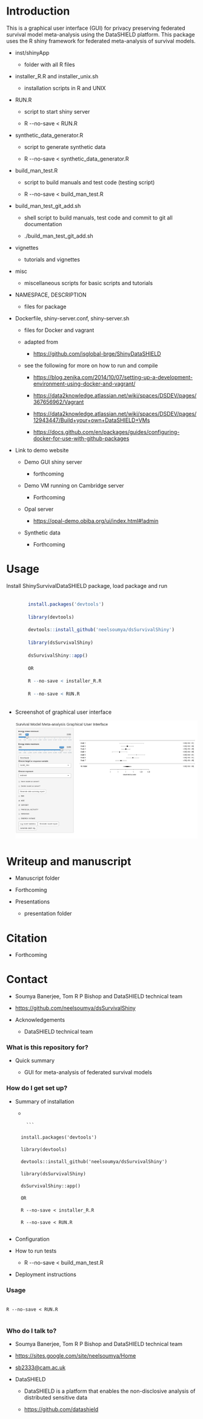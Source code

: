 # Introduction

This is a graphical user interface (GUI) for privacy preserving federated survival model meta-analysis using the DataSHIELD platform. This package uses the R shiny framework for federated meta-analysis of survival models.

* inst/shinyApp

    * folder with all R files
    

* installer_R.R and installer_unix.sh

    * installation scripts in R and UNIX
    
* RUN.R

    * script to start shiny server
    
    * R --no-save < RUN.R
    
* synthetic_data_generator.R

    * script to generate synthetic data
    
    * R --no-save < synthetic_data_generator.R

* build_man_test.R

    * script to build manuals and test code (testing script)
    
    * R --no-save < build_man_test.R  

* build_man_test_git_add.sh

    * shell script to build manuals, test code and commit to git all documentation

    * ./build_man_test_git_add.sh
   
   
* vignettes

   * tutorials and vignettes

* misc

   * miscellaneous scripts for basic scripts and tutorials
   
* NAMESPACE, DESCRIPTION

   * files for package
   
* Dockerfile, shiny-server.conf, shiny-server.sh

   * files for Docker and vagrant
   
   * adapted from
   
      * https://github.com/isglobal-brge/ShinyDataSHIELD
   
   * see the following for more on how to run and compile
   
      * https://blog.zenika.com/2014/10/07/setting-up-a-development-environment-using-docker-and-vagrant/
      
      * https://data2knowledge.atlassian.net/wiki/spaces/DSDEV/pages/367656962/Vagrant
      
      * https://data2knowledge.atlassian.net/wiki/spaces/DSDEV/pages/12943447/Build+your+own+DataSHIELD+VMs
      
      * https://docs.github.com/en/packages/guides/configuring-docker-for-use-with-github-packages
      
* Link to demo website 

     * Demo GUI shiny server
 
        * forthcoming
	
     * Demo VM running on Cambridge server
     
        * Forthcoming 	
     
     * Opal server
      
     	* https://opal-demo.obiba.org/ui/index.html#!admin 
	
    
     * Synthetic data
     
        * Forthcoming 

# Usage

Install ShinySurvivalDataSHIELD package, load package and run
	
```R
	
		install.packages('devtools')
		
		library(devtools)
		
		devtools::install_github('neelsoumya/dsSurvivalShiny')
			
		library(dsSurvivalShiny)
	
		dsSurvivalShiny::app()
		
		OR
		
		R --no-save < installer_R.R
		
		R --no-save < RUN.R
	
```

* Screenshot of graphical user interface

	![Screenshot of GUI](screenshot.png)
		
# Writeup and manuscript

   * Manuscript folder

   * Forthcoming	

* Presentations

   * presentation folder

# Citation

   * Forthcoming

# Contact
 
   * Soumya Banerjee, Tom R P Bishop and DataSHIELD technical team
   
   * https://github.com/neelsoumya/dsSurvivalShiny
   

* Acknowledgements

   * DataSHIELD technical team
   




### What is this repository for? ###

* Quick summary

    * GUI for meta-analysis of federated survival models



### How do I get set up? ###

* Summary of installation

    *    
    
          ```
	
		install.packages('devtools')
		
		library(devtools)
		
		devtools::install_github('neelsoumya/dsSurvivalShiny')
			
		library(dsSurvivalShiny)
	
		dsSurvivalShiny::app()
		
		OR
		
		R --no-save < installer_R.R
		
		R --no-save < RUN.R
	
	 ```

* Configuration

* How to run tests

    * R --no-save < build_man_test.R

* Deployment instructions



### Usage ###

```

R --no-save < RUN.R
	
```


   
### Who do I talk to? ###

* Soumya Banerjee, Tom R P Bishop and DataSHIELD technical team

* https://sites.google.com/site/neelsoumya/Home

* sb2333@cam.ac.uk

* DataSHIELD

    * DataSHIELD is a platform that enables the non-disclosive analysis of distributed sensitive data 

    * https://github.com/datashield



